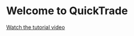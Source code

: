 # Welcome to QuickTrade
[Watch the tutorial video](https://youtu.be/oYR4N1X3JYc?si=qc88uTLmpnAbVsre)
